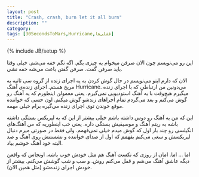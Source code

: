 ```yaml
---
layout: post
title: "Crash, crash, burn let it all burn"
description: ""
category: 
tags: [30SecondsToMars,Hurricane,قفلی‌ها]
---
```

{% include JB/setup %}
<p>
این رو می‌نویسم چون الان صرفن میخوام یه چیزی بگم. اگه نگم خفه می‌شم. خیلی وقتا باید صرفن گفت. صرفن گفتن باعث می‌شه خفه نشی. 
</p>
<p>
الان که دارم اینو می‌نویسم در حال گوش کردن به یه اجرای زنده از گروه سی ثانیه به مریخ هستم. اجرای زنده‌ی آهنگ Hurricane. می‌دونین من ارتباطی که با اجرای زنده میگیرم هیچ‌وقت با یه آهنگ استودیویی نمی‌گیرم. یعنی معمولن اینطورم که یه آهنگ رو گوش می‌کنم و بعد می‌گردم تمام اجراهای زندشو گوش میکنم. اون حسی که خواننده موقع خوندن توی اجرای زنده می‌گیره برام خیلی مهمه.
</p>
<p>
این که من یه آهنگ رو دوس داشته باشم خیلی بیشتر از این که به لیریکس بستگی داشته باشه به ریتم آهنگ و موسیقیش بستگی داره. یعنی خب اینطوریه که من آهنگ‌های انگیلسی رو چند بار اول که گوش میدم خیلی نمی‌فهمم. ولی فقط در صورتی میرم دنبال لیریکسش و سعی می‌کنم بفهمم که اول از صدای خواننده و نشستنش روی آهنگ و صد البته خود آهنگ خوشم بیاد.
</p>
<p>
اما ... اما. امان از روزی که تکست آهنگ هم مثل خودش خوب باشه. اونجاس که واقعن دیگه عاشق آهنگ می‌شم و قفل می‌کنم روش. و صب و شب گوشش می‌کنم. بیشتر از خودش اجرای زنده‌شو (مثل همین الان).
</p>
